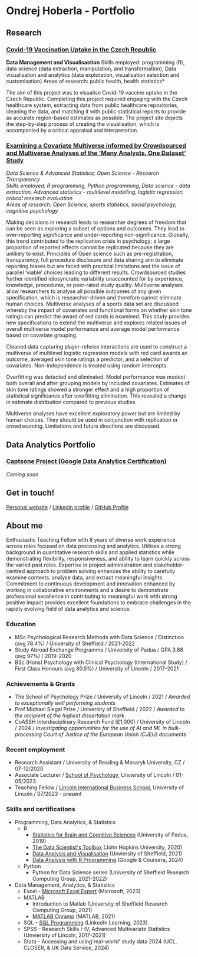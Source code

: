 # Ondrej Hoberla - Portfolio

## Research

### [Covid-19 Vaccination Uptake in the Czech Republic](https://hoberla.github.io/portfolio/dataviz/)

**Data Management and Visualisastion** Skills employed: programming (R), data science (data extraction, manipulation, and transformation), Data visualisation and analytics (data exploration, visualisation selection and customisation) Areas of research: public health, health statistics\*

The aim of this project was to visualise Covid-19 vaccine uptake in the Czech Republic. Completing this project required engaging with the Czech healthcare system, extracting data from public healthcare repositories, cleaning the data, and matching it with public statistical reports to provide as accurate region-based estimates as possible. The project site depicts the step-by-step process of creating the visualisation, which is accompanied by a critical appraisal and interpretation.

### [Examining a Covariate Multiverse informed by Crowdsourced and Multiverse Analyses of the 'Many Analysts, One Dataset' Study](https://hoberla.github.io/portfolio/diss/)

*Data Science & Advanced Statistics; Open Science - Research Transparency\
Skills employed: R programming, Python programming, Data science - data extraction, Advanced statistics - multilevel modelling, logistic regression, critical research evaluation\
Areas of research: Open Science, sports statistics, social psychology, cognitive psychology*

Making decisions in research leads to researcher degrees of freedom that can be seen as exploring a subset of options and outcomes. They lead to over-reporting significance and under-reporting non-significance. Globally, this trend contributed to the replication crisis in psychology; a large proportion of reported effects cannot be replicated because they are unlikely to exist. Principles of Open science such as pre-registration, transparency, full procedure disclosure and data sharing aim to eliminate reporting biases but are faced with practical limitations and the issue of parallel ‘viable’ choices leading to different results. Crowdsourced studies further identified idiosyncratic variability unaccounted for by experience, knowledge, procedures, or peer-rated study quality. Multiverse analyses allow researchers to analyse all possible outcomes of any given specification, which is researcher-driven and therefore cannot eliminate human choices. Multiverse analyses of a sports data set are discussed whereby the impact of covariates and functional forms on whether skin tone ratings can predict the award of red cards is examined. This study provides new specifications to extend the multiverse and explores related issues of overall multiverse model performance and average model performance based on covariate grouping.

Cleaned data capturing player-referee interactions are used to construct a multiverse of multilevel logistic regression models with red card awards an outcome, averaged skin tone ratings a predictor, and a selection of covariates. Non-independence is treated using random intercepts.

Overfitting was detected and eliminated. Model performance was modest both overall and after grouping models by included covariates. Estimates of skin tone ratings showed a stronger effect and a high proportion of statistical significance after overfitting elimination. This revealed a change in estimate distribution compared to previous studies.

Multiverse analyses have excellent exploratory power but are limited by human choices. They should be used in conjunction with replication or crowdsourcing. Limitations and future directions are discussed.

## Data Analytics Portfolio

### [Captsone Project (Google Data Analytics Certification)](https://hoberla.github.io/portfolio/gdacase/)

*Coming soon*

## Get in touch!
[Personal website](http://hoberla.eu) / [Linkedin profile](https://go.hoberla.eu/linkedin) / [GitHub Profile](https://go.hoberla.eu/github)

## About me

Enthusiastic Teaching Fellow with 8 years of diverse work experience across roles focused on data processing and analytics. Utilises a strong background in quantitative research skills and applied statistics while demonstrating flexibility, responsiveness, and ability to learn quickly across the varied past roles. Expertise in project administration and stakeholder-centred approach to problem solving enhances the ability to carefully examine contexts, analyse data, and extract meaningful insights. Commitment to continuous development and innovation enhanced by working in collaborative environments and a desire to demonstrate professional excellence in contributing to meaningful work with strong positive impact provides excellent foundations to embrace challenges in the rapidly evolving field of data analytics and science.

### Education

* MSc Psychological Research Methods with Data Science / Distinction (avg 78.4%) / University of Sheffield / 2021-2022
* Study Abroad Exchange Programme / University of Padua / GPA 3.88 (avg 97%) / 2019-2020
* BSc (Hons) Psychology with Clinical Psychology (International Study) / First Class Honours (avg 80.5%) / University of Lincoln / 2017-2021

### Achievements & Grants

* The School of Psychology Prize / University of Lincoln / 2021 / *Awarded to exceptionally well performing students*
* Prof Michael Siegal Prize / University of Sheffield / 2022 / *Awarded to the recipient of the highest dissertation mark*
* CoASSH Interdisciplinary Research Fund (£1,000) / University of Lincoln / 2024 / *Investigating opportunities for the use of AI and ML in bulk-processing Court of Justice of the European Union (CJEU) documents*

### Recent employment

*   Research Assistant / University of Reading & Masaryk University, CZ / 07-12/2020
*   Associate Lecturer / [School of Psychology,](https://lincoln.ac.uk/psychology/) Unviersity of Lincoln / 01-05/2023
*   Teaching Fellow / [Lincoln International Business School,](https://lincoln.ac.uk/lbs) University of Lincoln / 07/2023 - present

### Skills and certifications
*   Programming, Data Analytics, & Statistics
    +   R
        +   [Statistics for Brain and Cognitive Sciences](https://en.didattica.unipd.it/off/2019/LM/PS/PS1932/000ZZ/PSO2044208/N0) (University of Padua, 2019)
        +   [The Data Scientist's Toolbox](https://www.coursera.org/account/accomplishments/verify/CL22ZFGNN7LL) (John Hopkins University, 2020)
        +   [Data Analysis and Visualisation](https://tomstafford.github.io/psy6422/) (Unviersity of Sheffield, 2021)
        +   [Data Analysis with R Programming](https://www.coursera.org/account/accomplishments/verify/8NDA6FPNMEC7) (Google & Coursera, 2024)
    +   Python
        +   Python for Data Science series (University of Sheffield Research Computing Group, 2021-2022)
*   Data Management, Analytics, & Statistics
    +   Excel - [Microsoft Excel Expert](https://www.credly.com/badges/6bc30f72-6e0a-46a9-900f-42ae40a930a3/public_url) (Microsoft, 2023)
    +   MATLAB
        +   Introduction to Matlab (University of Sheffield Research Computing Group, 2021)
        +   [MATLAB Onramp](https://matlabacademy.mathworks.com/progress/share/report.html?id=0c5b6aa8-ddb9-4ab2-9fd7-0ac4c9adcbd6&) (MATLAB, 2021)
    +   SQL - [SQL Programming](https://www.linkedin.com/learning/certificates/7a33964bbc97ff10ed9eaa35c1f00032df1b71890f17116d7045188c1a6f92e7?u=42436980) (LinkedIn Learning, 2023)
    +   SPSS - Research Skills I-IV, Advanced Multivariate Statistics (Unviersity of Lincoln, 2017-2021)
    +   Stata - Accessing and using'real-world' study data 2024 (UCL, CLOSER, & UK Data Service, 2024)
